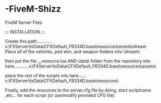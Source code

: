 # -FiveM-Shizz
FiveM Server Files

::: INSTALLATION :::

Create this path............ x:\FXServer\txData\CFXDefault_FB334D.base\resources\assets\stream\
Place all of the vehicles, ped skin, and weapon folders into \stream\


then put the file    __resource.lua   AND    \data\    folder from the repository into here........... x:\FXServer\txData\CFXDefault_FB334D.base\resources\assets\


place the rest of the scripts into here......  x:\FXServer\txData\CFXDefault_FB334D.base\resources\

Finally, add the resources to the server.cfg file by doing,         start scriptname           ,etc... for each script (or use/modify provided CFG file)

  
